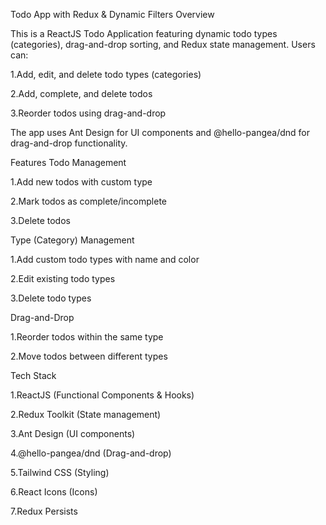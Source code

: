 Todo App with Redux & Dynamic Filters
Overview

This is a ReactJS Todo Application featuring dynamic todo types (categories), drag-and-drop sorting, and Redux state management. Users can:

1.Add, edit, and delete todo types (categories)

2.Add, complete, and delete todos

3.Reorder todos using drag-and-drop


The app uses Ant Design for UI components and @hello-pangea/dnd for drag-and-drop functionality.

Features
Todo Management

1.Add new todos with custom type

2.Mark todos as complete/incomplete

3.Delete todos

Type (Category) Management

1.Add custom todo types with name and color

2.Edit existing todo types

3.Delete todo types


Drag-and-Drop

1.Reorder todos within the same type

2.Move todos between different types

Tech Stack

1.ReactJS (Functional Components & Hooks)

2.Redux Toolkit (State management)

3.Ant Design (UI components)

4.@hello-pangea/dnd (Drag-and-drop)

5.Tailwind CSS (Styling)

6.React Icons (Icons)

7.Redux Persists